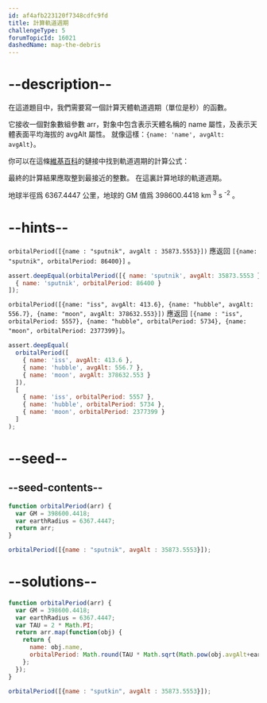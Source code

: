 ```yaml
---
id: af4afb223120f7348cdfc9fd
title: 計算軌道週期
challengeType: 5
forumTopicId: 16021
dashedName: map-the-debris
---
```


# --description--

在這道題目中，我們需要寫一個計算天體軌道週期（單位是秒）的函數。

它接收一個對象數組參數 arr，對象中包含表示天體名稱的 name 屬性，及表示天體表面平均海拔的 avgAlt 屬性。 就像這樣：`{name: 'name', avgAlt: avgAlt}`。

你可以在這條[維基百科](http://en.wikipedia.org/wiki/Orbital_period)的鏈接中找到軌道週期的計算公式：

最終的計算結果應取整到最接近的整數。 在這裏計算地球的軌道週期。

地球半徑爲 6367.4447 公里，地球的 GM 值爲 398600.4418 km <sup>3</sup> s <sup>-2</sup> 。

# --hints--

`orbitalPeriod([{name : "sputnik", avgAlt : 35873.5553}])` 應返回 `[{name: "sputnik", orbitalPeriod: 86400}]` 。

```js
assert.deepEqual(orbitalPeriod([{ name: 'sputnik', avgAlt: 35873.5553 }]), [
  { name: 'sputnik', orbitalPeriod: 86400 }
]);
```

`orbitalPeriod([{name: "iss", avgAlt: 413.6}, {name: "hubble", avgAlt: 556.7}, {name: "moon", avgAlt: 378632.553}])` 應返回 `[{name : "iss", orbitalPeriod: 5557}, {name: "hubble", orbitalPeriod: 5734}, {name: "moon", orbitalPeriod: 2377399}]`。

```js
assert.deepEqual(
  orbitalPeriod([
    { name: 'iss', avgAlt: 413.6 },
    { name: 'hubble', avgAlt: 556.7 },
    { name: 'moon', avgAlt: 378632.553 }
  ]),
  [
    { name: 'iss', orbitalPeriod: 5557 },
    { name: 'hubble', orbitalPeriod: 5734 },
    { name: 'moon', orbitalPeriod: 2377399 }
  ]
);
```

# --seed--

## --seed-contents--

```js
function orbitalPeriod(arr) {
  var GM = 398600.4418;
  var earthRadius = 6367.4447;
  return arr;
}

orbitalPeriod([{name : "sputnik", avgAlt : 35873.5553}]);
```

# --solutions--

```js
function orbitalPeriod(arr) {
  var GM = 398600.4418;
  var earthRadius = 6367.4447;
  var TAU = 2 * Math.PI;
  return arr.map(function(obj) {
    return {
      name: obj.name,
      orbitalPeriod: Math.round(TAU * Math.sqrt(Math.pow(obj.avgAlt+earthRadius, 3)/GM))
    };
  });
}

orbitalPeriod([{name : "sputkin", avgAlt : 35873.5553}]);
```
